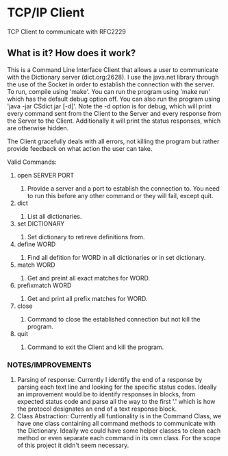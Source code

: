 # TCP/IP Client
TCP Client to communicate with RFC2229

## What is it? How does it work?
<p>This is a Command Line Interface Client that allows a user to communicate with the Dictionary server (dict.org:2628). I use the java.net library through the use of the Socket in order to establish the connection with the server. To run, compile using 'make'. You can run the program using 'make run' which has the default debug option off. You can also run the program using 'java -jar CSdict.jar [-d]'. Note the -d option is for debug, which will print every command sent from the Client to the Server and every response from the Server to the Client. Additionally it will print the status responses, which are otherwise hidden. </p>

<p>The Client gracefully deals with all errors, not killing the program but rather provide feedback on what action the user can take.</p>

<p>Valid Commands:
<ol>
<li>open SERVER PORT</li>
  <ol>
<li>Provide a server and a port to establish the connection to. You need to run this before any other command or they will fail, except quit.</li>
</ol>
<li>dict</li>
  <ol>
<li>List all dictionaries.</li>
</ol>
<li>set DICTIONARY</li>
  <ol>
<li>Set dictionary to retireve definitions from.</li>
</ol>
<li>define WORD</li>
  <ol>
<li>Find all defition for WORD in all dictionaries or in set dictionary.</li>
</ol>
<li>match WORD</li>
  <ol>
<li>Get and preint all exact matches for WORD.</li>
</ol>
<li>prefixmatch WORD</li>
  <ol>
<li>Get and print all prefix matches for WORD.</li>
</ol>
<li>close</li>
  <ol>
<li>Command to close the established connection but not kill the program.</li>
</ol>
<li>quit</li>
  <ol>
<li>Command to exit the Client and kill the program.</li>
</ol>
</ol>

</p>


### NOTES/IMPROVEMENTS
<ol>
<li>Parsing of response:  Currently I identify the end of a response by parsing each text line and looking for the specific status codes. Ideally an improvement would be to identify responses in blocks, from expected status code and parse all the way to the first '.' which is how the protocol designates an end of a text response block.</li>
<li>Class Abstraction: Currently all funtionality is in the Command Class, we have one class containing all command methods to communicate with the Dictionary. Ideally we could have some helper classes to clean each method or even separate each command in its own class. For the scope of this project it didn't seem necessary.</li>
</ol>
